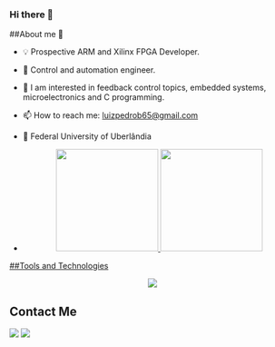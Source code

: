 ### Hi there 👋


##About me 💅
- 💡 Prospective ARM and Xilinx FPGA Developer.
- 🤖 Control and automation engineer.
- 🔋 I am interested in feedback control topics, embedded systems, microelectronics and C programming.
- 📫 How to reach me: luizpedrob65@gmail.com
- 📖 Federal University of Uberlândia

- <div align="center">
  <a href="https://github.com/luizpedrobt">
  <img height="180em" src="https://github-readme-stats.vercel.app/api?username=luizpedrobt&show_icons=true&theme=radical&include_all_commits=true&count_private=true"/>
  <img height="180em" src="https://github-readme-stats.vercel.app/api/top-langs/?username=luizpedrobt&layout=compact&langs_count=7&theme=radical"/>
</div>

##Tools and Technologies
<p align="center">
  <a href="https://skillicons.dev">
    <img src="https://skillicons.dev/icons?i=vscode,visualstudio,python,arduino,c,c#,cpp,autocad," />
  </a>
</p>

## Contact Me
<div>
  <a href = "mailto:luizpedrob65@gmail.com"><img src="https://img.shields.io/badge/-Gmail-%23333?style=for-the-badge&logo=gmail&logoColor=white" target="_blank"></a>
  <a href="https://www.linkedin.com/in/luiz-pedro-bittencourt-4319021b7/" target="_blank"><img src="https://img.shields.io/badge/-LinkedIn-%230077B5?style=for-the-badge&logo=linkedin&logoColor=white" target="_blank"></a>
 
</div>

